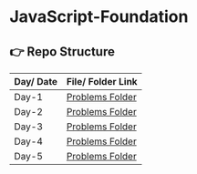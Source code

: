 # JavaScript-Foundation

##  👉 Repo Structure
| Day/ Date | File/ Folder Link |
| ------------- | ------------- |
| Day-1  | [Problems Folder](https://github.com/Vsanku01/JavaScript-Foundation/tree/master/Week%201)  |
| Day-2  | [Problems Folder](https://github.com/Vsanku01/JavaScript-Foundation/tree/master/Week2)  |
| Day-3 | [Problems Folder](https://github.com/Vsanku01/JavaScript-Foundation/tree/master/Day2-07-09)|
| Day-4 | [Problems Folder](https://github.com/Vsanku01/JavaScript-Foundation/tree/master/Day4-08-09)|
| Day-5 | [Problems Folder](https://github.com/Vsanku01/JavaScript-Foundation/tree/master/Day5-09-09)|
